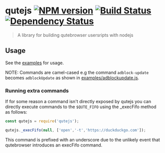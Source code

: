 # qutejs [![NPM version][npm-image]][npm-url] [![Build Status][travis-image]][travis-url] [![Dependency Status][daviddm-image]][daviddm-url]
> A library for building qutebrowser usersripts with nodejs

## Usage

See the [examples](https://github.com/aidanharris/qutejs/tree/master/examples) for usage.

NOTE: Commands are camel-cased e.g the command `adblock-update` becomes `adblockUpdate` as shown in [examples/adblockupdate.js](https://github.com/aidanharris/qutejs/blob/master/examples/adblockupdate.js).

### Running extra commands

If for some reason a command isn't directly exposed by qutejs you can directly execute commands to the `$QUTE_FIFO` using the _execFifo method as follows:

```js
const qutejs = require('qutejs');

qutejs._execFifo(null, ['open','-t','https://duckduckgo.com']);
```

This command is prefixed with an underscore due to the unlikely event that qutebrowser introduces an execFifo command.

[npm-image]: https://badge.fury.io/js/qutejs.svg
[npm-url]: https://npmjs.org/package/qutejs
[travis-image]: https://travis-ci.org/aidanharris/qutejs.svg?branch=master
[travis-url]: https://travis-ci.org/aidanharris/qutejs
[daviddm-image]: https://david-dm.org/aidanharris/qutejs.svg?theme=shields.io
[daviddm-url]: https://david-dm.org/aidanharris/qutejs
